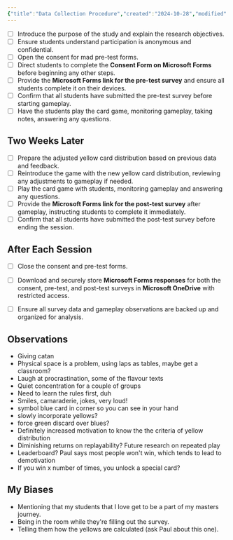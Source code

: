 ```yaml
---
{"title":"Data Collection Procedure","created":"2024-10-28","modified":"2024-10-28","dg-publish":true,"permalink":"/50-works/research/data-collection-procedure/","dgPassFrontmatter":true,"updated":"2024-10-28"}
---
```



- [ ] Introduce the purpose of the study and explain the research objectives.
- [ ] Ensure students understand participation is anonymous and confidential.
- [ ] Open the consent for mad pre-test forms.
- [ ] Direct students to complete the **Consent Form on Microsoft Forms** before beginning any other steps.
- [ ] Provide the **Microsoft Forms link for the pre-test survey** and ensure all students complete it on their devices.
- [ ] Confirm that all students have submitted the pre-test survey before starting gameplay.
- [ ] Have the students play the card game, monitoring gameplay, taking notes, answering any questions.
  
## Two Weeks Later

- [ ] Prepare the adjusted yellow card distribution based on previous data and feedback.
- [ ] Reintroduce the game with the new yellow card distribution, reviewing any adjustments to gameplay if needed.
- [ ] Play the card game with students, monitoring gameplay and answering any questions.
- [ ] Provide the **Microsoft Forms link for the post-test survey** after gameplay, instructing students to complete it immediately.
- [ ] Confirm that all students have submitted the post-test survey before ending the session.
  
## After Each Session

- [ ] Close the consent and pre-test forms.
- [ ] Download and securely store **Microsoft Forms responses** for both the consent, pre-test, and post-test surveys in **Microsoft OneDrive** with restricted access.
- [ ] Ensure all survey data and gameplay observations are backed up and organized for analysis.


## Observations

- Giving catan
- Physical space is a problem, using laps as tables, maybe get a classroom?
- Laugh at procrastination, some of the flavour texts
- Quiet concentration for a couple of groups
- Need to learn the rules first, duh
- Smiles, camaraderie, jokes, very loud!
- symbol blue card in corner so you can see in your hand
- slowly incorporate yellows?
- force green discard over blues?
- Definitely increased motivation to know the the criteria of yellow distribution
- Diminishing returns on replayability? Future research on repeated play
- Leaderboard? Paul says most people won't win, which tends to lead to demotivation
- If you win x number of times, you unlock a special card?

## My Biases

- Mentioning that my students that I love get to be a part of my masters journey.
- Being in the room while they're filling out the survey.
- Telling them how the yellows are calculated (ask Paul about this one).

